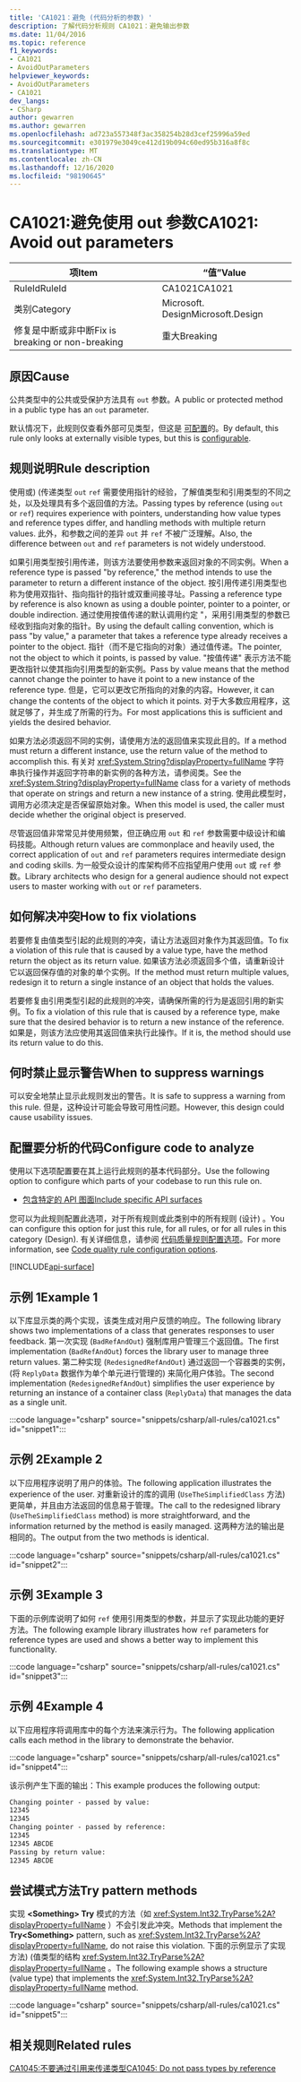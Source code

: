 ```yaml
---
title: 'CA1021：避免 (代码分析的参数) '
description: 了解代码分析规则 CA1021：避免输出参数
ms.date: 11/04/2016
ms.topic: reference
f1_keywords:
- CA1021
- AvoidOutParameters
helpviewer_keywords:
- AvoidOutParameters
- CA1021
dev_langs:
- CSharp
author: gewarren
ms.author: gewarren
ms.openlocfilehash: ad723a557348f3ac358254b28d3cef25996a59ed
ms.sourcegitcommit: e301979e3049ce412d19b094c60ed95b316a8f8c
ms.translationtype: MT
ms.contentlocale: zh-CN
ms.lasthandoff: 12/16/2020
ms.locfileid: "98190645"
---
```

# <a name="ca1021-avoid-out-parameters"></a><span data-ttu-id="93395-103">CA1021:避免使用 out 参数</span><span class="sxs-lookup"><span data-stu-id="93395-103">CA1021: Avoid out parameters</span></span>

| <span data-ttu-id="93395-104">项</span><span class="sxs-lookup"><span data-stu-id="93395-104">Item</span></span>                                     | <span data-ttu-id="93395-105">“值”</span><span class="sxs-lookup"><span data-stu-id="93395-105">Value</span></span>            |
|------------------------------------------|------------------|
| <span data-ttu-id="93395-106">RuleId</span><span class="sxs-lookup"><span data-stu-id="93395-106">RuleId</span></span>                                   | <span data-ttu-id="93395-107">CA1021</span><span class="sxs-lookup"><span data-stu-id="93395-107">CA1021</span></span>           |
| <span data-ttu-id="93395-108">类别</span><span class="sxs-lookup"><span data-stu-id="93395-108">Category</span></span>                                 | <span data-ttu-id="93395-109">Microsoft. Design</span><span class="sxs-lookup"><span data-stu-id="93395-109">Microsoft.Design</span></span> |
| <span data-ttu-id="93395-110">修复是中断或非中断</span><span class="sxs-lookup"><span data-stu-id="93395-110">Fix is breaking or non-breaking</span></span> | <span data-ttu-id="93395-111">重大</span><span class="sxs-lookup"><span data-stu-id="93395-111">Breaking</span></span>         |

## <a name="cause"></a><span data-ttu-id="93395-112">原因</span><span class="sxs-lookup"><span data-stu-id="93395-112">Cause</span></span>

<span data-ttu-id="93395-113">公共类型中的公共或受保护方法具有 `out` 参数。</span><span class="sxs-lookup"><span data-stu-id="93395-113">A public or protected method in a public type has an `out` parameter.</span></span>

<span data-ttu-id="93395-114">默认情况下，此规则仅查看外部可见类型，但这是 [可配置](#configure-code-to-analyze)的。</span><span class="sxs-lookup"><span data-stu-id="93395-114">By default, this rule only looks at externally visible types, but this is [configurable](#configure-code-to-analyze).</span></span>

## <a name="rule-description"></a><span data-ttu-id="93395-115">规则说明</span><span class="sxs-lookup"><span data-stu-id="93395-115">Rule description</span></span>

<span data-ttu-id="93395-116">使用或)  (传递类型 `out` `ref` 需要使用指针的经验，了解值类型和引用类型的不同之处，以及处理具有多个返回值的方法。</span><span class="sxs-lookup"><span data-stu-id="93395-116">Passing types by reference (using `out` or `ref`) requires experience with pointers, understanding how value types and reference types differ, and handling methods with multiple return values.</span></span> <span data-ttu-id="93395-117">此外，和参数之间的差异 `out` 并 `ref` 不被广泛理解。</span><span class="sxs-lookup"><span data-stu-id="93395-117">Also, the difference between `out` and `ref` parameters is not widely understood.</span></span>

<span data-ttu-id="93395-118">如果引用类型按引用传递，则该方法要使用参数来返回对象的不同实例。</span><span class="sxs-lookup"><span data-stu-id="93395-118">When a reference type is passed "by reference," the method intends to use the parameter to return a different instance of the object.</span></span> <span data-ttu-id="93395-119">按引用传递引用类型也称为使用双指针、指向指针的指针或双重间接寻址。</span><span class="sxs-lookup"><span data-stu-id="93395-119">Passing a reference type by reference is also known as using a double pointer, pointer to a pointer, or double indirection.</span></span> <span data-ttu-id="93395-120">通过使用按值传递的默认调用约定 "，采用引用类型的参数已经收到指向对象的指针。</span><span class="sxs-lookup"><span data-stu-id="93395-120">By using the default calling convention, which is pass "by value," a parameter that takes a reference type already receives a pointer to the object.</span></span> <span data-ttu-id="93395-121">指针（而不是它指向的对象）通过值传递。</span><span class="sxs-lookup"><span data-stu-id="93395-121">The pointer, not the object to which it points, is passed by value.</span></span> <span data-ttu-id="93395-122">"按值传递" 表示方法不能更改指针以使其指向引用类型的新实例。</span><span class="sxs-lookup"><span data-stu-id="93395-122">Pass by value means that the method cannot change the pointer to have it point to a new instance of the reference type.</span></span> <span data-ttu-id="93395-123">但是，它可以更改它所指向的对象的内容。</span><span class="sxs-lookup"><span data-stu-id="93395-123">However, it can change the contents of the object to which it points.</span></span> <span data-ttu-id="93395-124">对于大多数应用程序，这就足够了，并生成了所需的行为。</span><span class="sxs-lookup"><span data-stu-id="93395-124">For most applications this is sufficient and yields the desired behavior.</span></span>

<span data-ttu-id="93395-125">如果方法必须返回不同的实例，请使用方法的返回值来实现此目的。</span><span class="sxs-lookup"><span data-stu-id="93395-125">If a method must return a different instance, use the return value of the method to accomplish this.</span></span> <span data-ttu-id="93395-126">有关对 <xref:System.String?displayProperty=fullName> 字符串执行操作并返回字符串的新实例的各种方法，请参阅类。</span><span class="sxs-lookup"><span data-stu-id="93395-126">See the <xref:System.String?displayProperty=fullName> class for a variety of methods that operate on strings and return a new instance of a string.</span></span> <span data-ttu-id="93395-127">使用此模型时，调用方必须决定是否保留原始对象。</span><span class="sxs-lookup"><span data-stu-id="93395-127">When this model is used, the caller must decide whether the original object is preserved.</span></span>

<span data-ttu-id="93395-128">尽管返回值非常常见并使用频繁，但正确应用 `out` 和 `ref` 参数需要中级设计和编码技能。</span><span class="sxs-lookup"><span data-stu-id="93395-128">Although return values are commonplace and heavily used, the correct application of `out` and `ref` parameters requires intermediate design and coding skills.</span></span> <span data-ttu-id="93395-129">为一般受众设计的库架构师不应指望用户使用 `out` 或 `ref` 参数。</span><span class="sxs-lookup"><span data-stu-id="93395-129">Library architects who design for a general audience should not expect users to master working with `out` or `ref` parameters.</span></span>

## <a name="how-to-fix-violations"></a><span data-ttu-id="93395-130">如何解决冲突</span><span class="sxs-lookup"><span data-stu-id="93395-130">How to fix violations</span></span>

<span data-ttu-id="93395-131">若要修复由值类型引起的此规则的冲突，请让方法返回对象作为其返回值。</span><span class="sxs-lookup"><span data-stu-id="93395-131">To fix a violation of this rule that is caused by a value type, have the method return the object as its return value.</span></span> <span data-ttu-id="93395-132">如果该方法必须返回多个值，请重新设计它以返回保存值的对象的单个实例。</span><span class="sxs-lookup"><span data-stu-id="93395-132">If the method must return multiple values, redesign it to return a single instance of an object that holds the values.</span></span>

<span data-ttu-id="93395-133">若要修复由引用类型引起的此规则的冲突，请确保所需的行为是返回引用的新实例。</span><span class="sxs-lookup"><span data-stu-id="93395-133">To fix a violation of this rule that is caused by a reference type, make sure that the desired behavior is to return a new instance of the reference.</span></span> <span data-ttu-id="93395-134">如果是，则该方法应使用其返回值来执行此操作。</span><span class="sxs-lookup"><span data-stu-id="93395-134">If it is, the method should use its return value to do this.</span></span>

## <a name="when-to-suppress-warnings"></a><span data-ttu-id="93395-135">何时禁止显示警告</span><span class="sxs-lookup"><span data-stu-id="93395-135">When to suppress warnings</span></span>

<span data-ttu-id="93395-136">可以安全地禁止显示此规则发出的警告。</span><span class="sxs-lookup"><span data-stu-id="93395-136">It is safe to suppress a warning from this rule.</span></span> <span data-ttu-id="93395-137">但是，这种设计可能会导致可用性问题。</span><span class="sxs-lookup"><span data-stu-id="93395-137">However, this design could cause usability issues.</span></span>

## <a name="configure-code-to-analyze"></a><span data-ttu-id="93395-138">配置要分析的代码</span><span class="sxs-lookup"><span data-stu-id="93395-138">Configure code to analyze</span></span>

<span data-ttu-id="93395-139">使用以下选项配置要在其上运行此规则的基本代码部分。</span><span class="sxs-lookup"><span data-stu-id="93395-139">Use the following option to configure which parts of your codebase to run this rule on.</span></span>

- [<span data-ttu-id="93395-140">包含特定的 API 图面</span><span class="sxs-lookup"><span data-stu-id="93395-140">Include specific API surfaces</span></span>](#include-specific-api-surfaces)

<span data-ttu-id="93395-141">您可以为此规则配置此选项，对于所有规则或此类别中的所有规则 (设计) 。</span><span class="sxs-lookup"><span data-stu-id="93395-141">You can configure this option for just this rule, for all rules, or for all rules in this category (Design).</span></span> <span data-ttu-id="93395-142">有关详细信息，请参阅 [代码质量规则配置选项](../code-quality-rule-options.md)。</span><span class="sxs-lookup"><span data-stu-id="93395-142">For more information, see [Code quality rule configuration options](../code-quality-rule-options.md).</span></span>

[!INCLUDE[api-surface](~/includes/code-analysis/api-surface.md)]

## <a name="example-1"></a><span data-ttu-id="93395-143">示例 1</span><span class="sxs-lookup"><span data-stu-id="93395-143">Example 1</span></span>

<span data-ttu-id="93395-144">以下库显示类的两个实现，该类生成对用户反馈的响应。</span><span class="sxs-lookup"><span data-stu-id="93395-144">The following library shows two implementations of a class that generates responses to user feedback.</span></span> <span data-ttu-id="93395-145">第一次实现 (`BadRefAndOut`) 强制库用户管理三个返回值。</span><span class="sxs-lookup"><span data-stu-id="93395-145">The first implementation (`BadRefAndOut`) forces the library user to manage three return values.</span></span> <span data-ttu-id="93395-146">第二种实现 (`RedesignedRefAndOut`) 通过返回一个容器类的实例， (将 `ReplyData` 数据作为单个单元进行管理的) 来简化用户体验。</span><span class="sxs-lookup"><span data-stu-id="93395-146">The second implementation (`RedesignedRefAndOut`) simplifies the user experience by returning an instance of a container class (`ReplyData`) that manages the data as a single unit.</span></span>

:::code language="csharp" source="snippets/csharp/all-rules/ca1021.cs" id="snippet1":::

## <a name="example-2"></a><span data-ttu-id="93395-147">示例 2</span><span class="sxs-lookup"><span data-stu-id="93395-147">Example 2</span></span>

<span data-ttu-id="93395-148">以下应用程序说明了用户的体验。</span><span class="sxs-lookup"><span data-stu-id="93395-148">The following application illustrates the experience of the user.</span></span> <span data-ttu-id="93395-149">对重新设计的库的调用 (`UseTheSimplifiedClass` 方法) 更简单，并且由方法返回的信息易于管理。</span><span class="sxs-lookup"><span data-stu-id="93395-149">The call to the redesigned library (`UseTheSimplifiedClass` method) is more straightforward, and the information returned by the method is easily managed.</span></span> <span data-ttu-id="93395-150">这两种方法的输出是相同的。</span><span class="sxs-lookup"><span data-stu-id="93395-150">The output from the two methods is identical.</span></span>

:::code language="csharp" source="snippets/csharp/all-rules/ca1021.cs" id="snippet2":::

## <a name="example-3"></a><span data-ttu-id="93395-151">示例 3</span><span class="sxs-lookup"><span data-stu-id="93395-151">Example 3</span></span>

<span data-ttu-id="93395-152">下面的示例库说明了如何 `ref` 使用引用类型的参数，并显示了实现此功能的更好方法。</span><span class="sxs-lookup"><span data-stu-id="93395-152">The following example library illustrates how `ref` parameters for reference types are used and shows a better way to implement this functionality.</span></span>

:::code language="csharp" source="snippets/csharp/all-rules/ca1021.cs" id="snippet3":::

## <a name="example-4"></a><span data-ttu-id="93395-153">示例 4</span><span class="sxs-lookup"><span data-stu-id="93395-153">Example 4</span></span>

<span data-ttu-id="93395-154">以下应用程序将调用库中的每个方法来演示行为。</span><span class="sxs-lookup"><span data-stu-id="93395-154">The following application calls each method in the library to demonstrate the behavior.</span></span>

:::code language="csharp" source="snippets/csharp/all-rules/ca1021.cs" id="snippet4":::

<span data-ttu-id="93395-155">该示例产生下面的输出：</span><span class="sxs-lookup"><span data-stu-id="93395-155">This example produces the following output:</span></span>

```txt
Changing pointer - passed by value:
12345
12345
Changing pointer - passed by reference:
12345
12345 ABCDE
Passing by return value:
12345 ABCDE
```

## <a name="try-pattern-methods"></a><span data-ttu-id="93395-156">尝试模式方法</span><span class="sxs-lookup"><span data-stu-id="93395-156">Try pattern methods</span></span>

<span data-ttu-id="93395-157">实现 **\<Something> Try** 模式的方法（如 <xref:System.Int32.TryParse%2A?displayProperty=fullName> ）不会引发此冲突。</span><span class="sxs-lookup"><span data-stu-id="93395-157">Methods that implement the **Try\<Something>** pattern, such as <xref:System.Int32.TryParse%2A?displayProperty=fullName>, do not raise this violation.</span></span> <span data-ttu-id="93395-158">下面的示例显示了实现方法)  (值类型的结构 <xref:System.Int32.TryParse%2A?displayProperty=fullName> 。</span><span class="sxs-lookup"><span data-stu-id="93395-158">The following example shows a structure (value type) that implements the <xref:System.Int32.TryParse%2A?displayProperty=fullName> method.</span></span>

:::code language="csharp" source="snippets/csharp/all-rules/ca1021.cs" id="snippet5":::

## <a name="related-rules"></a><span data-ttu-id="93395-159">相关规则</span><span class="sxs-lookup"><span data-stu-id="93395-159">Related rules</span></span>

[<span data-ttu-id="93395-160">CA1045:不要通过引用来传递类型</span><span class="sxs-lookup"><span data-stu-id="93395-160">CA1045: Do not pass types by reference</span></span>](ca1045.md)
